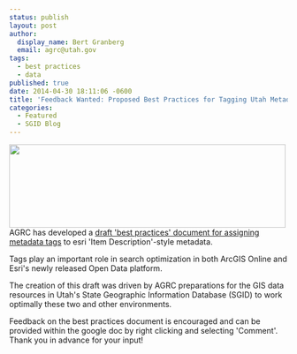 ```yaml
---
status: publish
layout: post
author:
  display_name: Bert Granberg
  email: agrc@utah.gov
tags:
  - best practices
  - data
published: true
date: 2014-04-30 18:11:06 -0600
title: 'Feedback Wanted: Proposed Best Practices for Tagging Utah Metadata'
categories:
  - Featured
  - SGID Blog
---
```

<p><a href="{{ "/downloads/tagexample2.png" | prepend: site.baseurl }}"><img src="{{ "/images/tagexample2.png" | prepend: site.baseurl }}" alt="" title="tagexample2" width="500" height="151" class="inline-text-right" /></a>AGRC has developed a <a href="https://docs.google.com/a/utah.gov/document/d/1V7lnrMX6Ufok3lmSoxVaBJhwWnvlyPRb6v8kNzSjlQ4/edit">draft 'best practices' document for assigning metadata tags</a> to esri 'Item Description'-style metadata.</p>
<p>Tags play an important role in search optimization in both ArcGIS Online and Esri's newly released Open Data platform.</p>
<p>The creation of this draft was driven by AGRC preparations for the GIS data resources in Utah's State Geographic Information Database (SGID) to work optimally these two and other environments.</p>
<p>Feedback on the best practices document is encouraged and can be provided within the google doc by right clicking and selecting 'Comment'. Thank you in advance for your input!</p>
